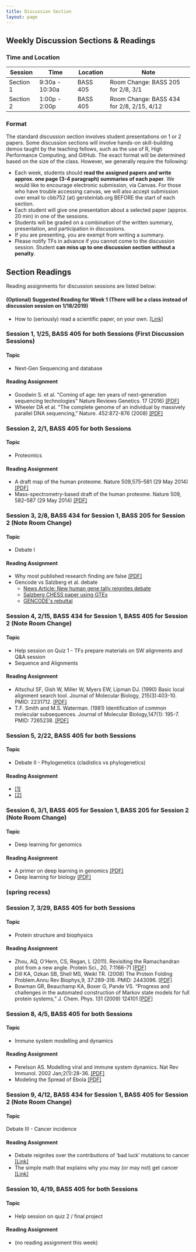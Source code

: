 ```yaml
---
title: Discussion Section
layout: page
---
```


## Weekly Discussion Sections & Readings

### Time and Location

| Session | Time | Location | Note |
| --- | --- | --- | --- |
| Section 1 | 9:30a - 10:30a | BASS 405 | Room Change: BASS 205 for 2/8, 3/1 |
| Section 2 | 1:00p - 2:00p | BASS 405 | Room Change: BASS 434 for 2/8, 2/15, 4/12 |

### Format

The standard discussion section involves student presentations on 1 or 2 papers. Some discussion sections will involve hands-on skill-building demos taught by the teaching fellows, such as the use of R, High Performance Computing, and GitHub. The exact format will be determined based on the size of the class. However, we generally require the following:

* Each week, students should **read the assigned papers and write approx. one page (3-4 paragraph) summaries of each paper**. 
We would like to encourage electronic submission, via Canvas. For those who have trouble accessing canvas, we will also accept submission over email to cbb752 (at) gersteinlab.org BEFORE the start of each section.
* Each student will give one presentation about a selected paper (approx. 20 min) in one of the sessions.
* Students will be graded on a combination of the written summary, presentation, and participation in discussions.
* If you are presenting, you are exempt from writing a summary.
* Please notify TFs in advance if you cannot come to the discussion session. Student **can miss up to one discussion section without a penalty**.

## Section Readings

Reading assignments for discussion sessions are listed below:

#### (Optional) Suggested Reading for Week 1 (There will be a class instead of discussion session on 1/18/2019)
* How to (seriously) read a scientific paper, on your own. [[Link]](http://www.sciencemag.org/careers/2016/03/how-seriously-read-scientific-paper)

### Session 1, 1/25, BASS 405 for both Sessions (First Discussion Sessions)

#### Topic
* Next-Gen Sequencing and database

#### Reading Assignment
* Goodwin S. et al. "Coming of age: ten years of next-generation sequencing technologies" Nature Reviews Genetics. 17 (2016) [[PDF]](http://www.nature.com/nrg/journal/v17/n6/pdf/nrg.2016.49.pdf)
* Wheeler DA et al. "The complete genome of an individual by massively parallel DNA sequencing,” Nature. 452:872-876 (2008) [[PDF]](http://www.gersteinlab.org/courses/452/10-spring/pdf/WatsonGenome.pdf)

### Session 2,	2/1, BASS 405 for both Sessions

#### Topic
* Proteomics

#### Reading Assignment
* A draft map of the human proteome. Nature 509,575–581 (29 May 2014) [[PDF]](https://www.nature.com/articles/nature13302.pdf)
* Mass-spectrometry-based draft of the human proteome. Nature 509, 582–587 (29 May 2014) [[PDF]](https://www.nature.com/articles/nature13319.pdf)

### Session 3,	2/8, BASS 434 for Session 1, BASS 205 for Session 2 (Note Room Change)

#### Topic
* Debate I

#### Reading Assignment 
* Why most published research finding are false [[PDF]](https://journals.plos.org/plosmedicine/article/file?id=10.1371/journal.pmed.0020124&type=printable)
* Gencode vs Salzberg et al. debate
  * [News Article: New human gene tally reignites debate](https://www.nature.com/articles/d41586-018-05462-w)
  * [Salzberg CHESS paper using GTEx](https://www.biorxiv.org/content/early/2018/05/29/332825.full.pdf)
  * [GENCODE's rebuttal](https://www.biorxiv.org/content/early/2018/07/02/360602.full.pdf)

### Session 4,	2/15, BASS 434 for Session 1, BASS 405 for Session 2 (Note Room Change)

#### Topic
* Help session on Quiz 1 - TFs prepare materials on SW alignments and Q&A session
* Sequence and Alignments

#### Reading Assignment
* Altschul SF, Gish W, Miller W, Myers EW, Lipman DJ. (1990) Basic local alignment search tool. Journal of Molecular Biology, 215(3):403-10. PMID: 2231712. [[PDF]](http://www.gersteinlab.org/courses/452/10-spring/pdf/Altschul.pdf)
* T.F. Smith and M.S. Waterman. (1981) Identification of common molecular subsequences. Journal of Molecular Biology,147(1): 195-7. PMID: 7265238. [[PDF]](http://www.gersteinlab.org/courses/452/10-spring/pdf/sw.pdf)

### Session 5,	2/22, BASS 405 for both Sessions

#### Topic
* Debate II - Phylogenetics (cladistics vs phylogenetics)

#### Reading Assignment
* [[1]](http://science.sciencemag.org/content/349/6255/1460.2.full.pdf)
* [[2]](http://science.sciencemag.org/content/350/6257/171.2.full.pdf)

### Session 6,	3/1, BASS 405 for Session 1, BASS 205 for Session 2 (Note Room Change)

#### Topic
* Deep learning for genomics

#### Reading Assignment
* A primer on deep learning in genomics [[PDF]](https://www.nature.com/articles/s41588-018-0295-5.pdf)
* Deep learning for biology [[PDF]](https://www.nature.com/magazine-assets/d41586-018-02174-z/d41586-018-02174-z.pdf)

### (spring recess)

### Session 7, 3/29,	BASS 405 for both Sessions

#### Topic
* Protein structure and biophysics

#### Reading Assignment
* Zhou, AQ, O'Hern, CS, Regan, L (2011). Revisiting the Ramachandran plot from a new angle. Protein Sci., 20, 7:1166-71 [[PDF]](http://jamming.research.yale.edu/files/papers/rama.pdf) 
* Dill KA, Ozkan SB, Shell MS, Weikl TR. (2008) The Protein Folding Problem.Annu Rev Biophys,9, 37:289-316. PMID: 2443096. [[PDF]](http://www.gersteinlab.org/courses/452/10-spring/pdf/proteinFolding.pdf)
* Bowman GR, Beauchamp KA, Boxer G, Pande VS. “Progress and challenges in the automated construction of Markov state models for full protein systems,” J. Chem. Phys. 131 (2009) 124101 [[PDF]](http://www.gersteinlab.org/courses/452/10-spring/pdf/bowman.pdf)

### Session 8,	4/5, BASS 405 for both Sessions

#### Topic
* Immune system modelling and dynamics

#### Reading Assignment
* Perelson AS. Modelling viral and immune system dynamics. Nat Rev Immunol. 2002 Jan;2(1):28-36. [[PDF]](http://www.gersteinlab.org/courses/452/10-spring/pdf/perelson.pdf)
* Modeling the Spread of Ebola [[PDF]](https://www.sciencedirect.com/science/article/pii/S2210909915300618/pdfft?md5=5821aebbd161d4c945b83f57e658cdf5&pid=1-s2.0-S2210909915300618-main.pdf)

### Session 9, 4/12, BASS 434 for Session 1, BASS 405 for Session 2 (Note Room Change)

#### Topic
Debate III - Cancer incidence

#### Reading Assignment
* Debate reignites over the contributions of ‘bad luck’ mutations to cancer [[Link]](http://www.sciencemag.org/news/2017/03/debate-reignites-over-contributions-bad-luck-mutations-cancer)
* The simple math that explains why you may (or may not) get cancer [[Link]](http://www.sciencemag.org/news/2015/01/simple-math-explains-why-you-may-or-may-not-get-cancer)

### Session 10, 4/19, BASS 405 for both Sessions

#### Topic
* Help session on quiz 2 / final project

#### Reading Assignment
* (no reading assignment this week)


